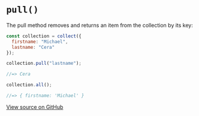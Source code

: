 # `pull()`

The pull method removes and returns an item from the collection by its key:

```js
const collection = collect({
  firstname: "Michael",
  lastname: "Cera"
});

collection.pull("lastname");

//=> Cera

collection.all();

//=> { firstname: 'Michael' }
```




[View source on GitHub](https://github.com/ecrmnn/collect.js/blob/master/src/methods/pull.js)